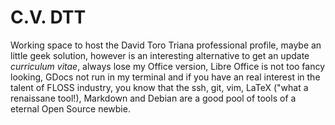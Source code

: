 # C.V. DTT
Working space to host the David Toro Triana professional profile, maybe an little geek solution, however is an interesting alternative to get an update *curriculum vitae*, always lose my Office version, Libre Office is not too fancy looking, GDocs not run in my terminal and if you have an real interest in the talent of FLOSS industry, you know that the ssh, git, vim, LaTeX ("what a renaissane tool!), Markdown and Debian are a good pool of tools of a eternal Open Source newbie.
